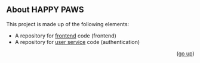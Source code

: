 ## About HAPPY PAWS

This project is made up of the following elements:

* A repository for <a href="https://github.com/broganz16/happy-paws-frontend">frontend</a> code (frontend)
* A repository for <a href="https://github.com/broganz16/happy-paws-user-service">user service</a> code (authentication)

<p align="right">(<a href="#top">go up</a>)</p>
